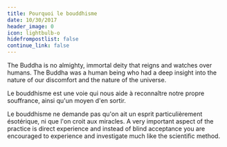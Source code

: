 ```yaml
---
title: Pourquoi le bouddhisme
date: 10/30/2017
header_image: 0
icon: lightbulb-o
hidefrompostlist: false
continue_link: false
---
```


The Buddha is no almighty, immortal deity that reigns and watches over humans. The Buddha was a human being who had a deep insight into the nature of our discomfort and the nature of the universe.

Le bouddhisme est une voie qui nous aide à reconnaître notre propre souffrance, ainsi qu'un moyen d'en sortir.

Le bouddhisme ne demande pas qu'on ait un esprit particulièrement ésotérique, ni que l'on croit aux miracles. A very important aspect of the practice is direct experience and instead of blind acceptance you are encouraged to experience and investigate much like the scientific method.